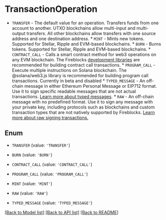 # TransactionOperation

* `TRANSFER` - The default value for an operation. Transfers funds from one account to another. UTXO blockchains allow multi-input and multi-output transfers. All other blockchains allow transfers with one source address and one destination address. * `MINT` - Mints new tokens. Supported for Stellar, Ripple and EVM-based blockchains. * `BURN` - Burns tokens. Supported for Stellar, Ripple and EVM-based blockchains. * `CONTRACT_CALL` - Calls a smart contract method for web3 operations on any EVM blockchain. The Fireblocks [development libraries](https://developers.fireblocks.com/docs/ethereum-development#convenience-libraries) are recommended for building contract call transactions. * `PROGRAM_CALL` - Execute multiple instructions on Solana blockchain. The @solana/web3.js library is recommended for building program call transactions. Currently in beta and disabled * `TYPED_MESSAGE` - An off-chain message in either Ethereum Personal Message or EIP712 format. Use it to sign specific readable messages that are not actual transactions. [Learn more about typed messages](https://developers.fireblocks.com/docs/typed-message-signing). * `RAW` - An off-chain message with no predefined format. Use it to sign any message with your private key, including protocols such as blockchains and custom transaction types that are not natively supported by Fireblocks. [Learn more about raw signing transactions.](https://developers.fireblocks.com/docs/raw-message-signing) 

## Enum

* `TRANSFER` (value: `'TRANSFER'`)

* `BURN` (value: `'BURN'`)

* `CONTRACT_CALL` (value: `'CONTRACT_CALL'`)

* `PROGRAM_CALL` (value: `'PROGRAM_CALL'`)

* `MINT` (value: `'MINT'`)

* `RAW` (value: `'RAW'`)

* `TYPED_MESSAGE` (value: `'TYPED_MESSAGE'`)

[[Back to Model list]](../README.md#documentation-for-models) [[Back to API list]](../README.md#documentation-for-api-endpoints) [[Back to README]](../README.md)


